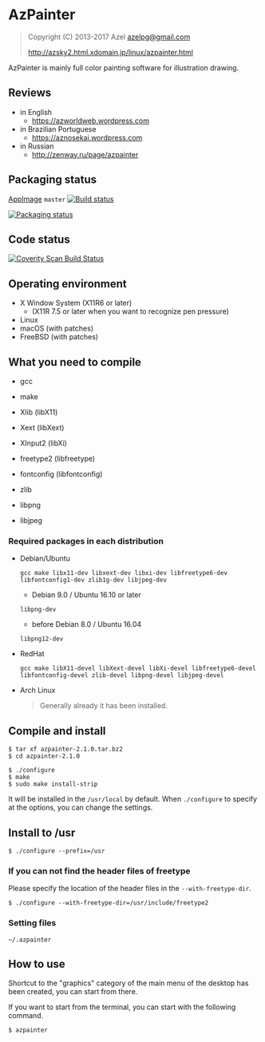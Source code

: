 # AzPainter

> Copyright (C) 2013-2017 Azel <azelpg@gmail.com>
>
> http://azsky2.html.xdomain.jp/linux/azpainter.html

AzPainter is mainly full color painting software for illustration drawing.

## Reviews
* in English
  * https://azworldweb.wordpress.com
* in Brazilian Portuguese
  * https://aznosekai.wordpress.com
* in Russian
  * http://zenway.ru/page/azpainter

## Packaging status
[AppImage](https://github.com/Symbian9/azpainter/releases/tag/continuous) `master` [![Build status](https://travis-ci.org/Symbian9/azpainter.svg?branch=master)](https://travis-ci.org/Symbian9/azpainter)

[![Packaging status](https://repology.org/badge/vertical-allrepos/azpainter.svg)](https://repology.org/metapackage/azpainter)

## Code status
[![Coverity Scan Build Status](https://scan.coverity.com/projects/13683/badge.svg)](https://scan.coverity.com/projects/symbian9-azpainter)

## Operating environment

* X Window System (X11R6 or later)
  * (X11R 7.5 or later when you want to recognize pen pressure)
* Linux
* macOS (with patches)
* FreeBSD (with patches)

## What you need to compile

- gcc
- make

- Xlib       (libX11)
- Xext       (libXext)
- XInput2    (libXi)
- freetype2  (libfreetype)
- fontconfig (libfontconfig)
- zlib
- libpng
- libjpeg

### Required packages in each distribution

* Debian/Ubuntu
  ```
  gcc make libx11-dev libxext-dev libxi-dev libfreetype6-dev libfontconfig1-dev zlib1g-dev libjpeg-dev
  ```
  * Debian 9.0 / Ubuntu 16.10 or later
  ```
  libpng-dev
  ```
  * before Debian 8.0 / Ubuntu 16.04
  ```
  libpng12-dev
  ```

* RedHat
  ```
  gcc make libX11-devel libXext-devel libXi-devel libfreetype6-devel
  libfontconfig-devel zlib-devel libpng-devel libjpeg-devel
  ```

* Arch Linux
  > Generally already it has been installed.

## Compile and install

```
$ tar xf azpainter-2.1.0.tar.bz2
$ cd azpainter-2.1.0

$ ./configure
$ make
$ sudo make install-strip
```

It will be installed in the `/usr/local` by default.
When `./configure` to specify at the options, you can change the settings.

## Install to /usr

`$ ./configure --prefix=/usr`

### If you can not find the header files of freetype

Please specify the location of the header files in the `--with-freetype-dir`.
```
$ ./configure --with-freetype-dir=/usr/include/freetype2
```

### Setting files

`~/.azpainter`

## How to use

Shortcut to the "graphics" category of the main menu of the desktop
has been created, you can start from there.

If you want to start from the terminal, you can start with the following command.

`$ azpainter`
